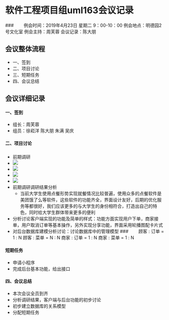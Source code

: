 # 软件工程项目组uml163会议记录 
###　　
       例会时间：2019年4月23日 星期二 9：00-10：00
       例会地点：明德园2号文化室
       例会主持：周芙蓉 
       会议记录：陈大朋
## 会议整体流程
* 一、签到
* 二、项目讨论
* 三、短期任务
* 四、会议总结


## 会议详细记录
#### 一、签到
* 组长：周芙蓉
* 组员：徐崧洋 陈大朋 朱满 吴庆
#### 二、项目讨论
##### 
* 前期调研
* ![](https://i.imgur.com/NbDheuY.jpg)
* ![](https://i.imgur.com/6Xk05fa.jpg)
* ![](https://i.imgur.com/V9IFln2.jpg)
* ![](https://i.imgur.com/HgogDcQ.jpg)
* 前期调研调研结果分析
  * 当前大学生使用点餐形势实现就餐情况比较普遍，使用众多的点餐软件是美团饿了么等软件，这些软件的功能齐全，界面设计友好，后期的优化服务等都很好，我们应该更多的与大学生的身份相符合，打造出自己的特色，同时给大学生群体带来更多的便利
* 分析讨论客户端实现的功能及简单的样式：功能方面实现用户下单，商家接单，用户取消订单等基本操作，另外实现分享功能，界面采用轮播图配卡片式
* 对后台数据库建模分析讨论：讨论数据库中的管理模型
###　　
    顾客 : 订单 = 1 : N
	顾客 : 菜单 = N : N
	商家 : 订单 = 1 : N
	商家 : 菜单 = 1 : N

#### 短期任务
* 申请小程序
* 完成后台基本功能，给出接口

#### 四、会议总结
* 本次会议全员到齐
* 分析调研结果，客户端与后台功能的初步讨论
* 初步建立数据库的关系模型
* 分配短期任务




